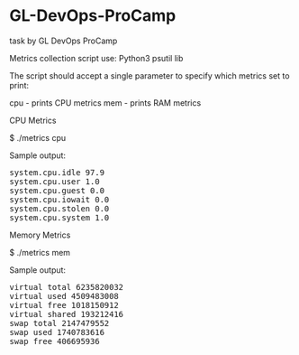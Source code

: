 # GL-DevOps-ProCamp
task by GL DevOps ProCamp

Metrics collection script
use: Python3
     psutil lib


The script should accept a single parameter to specify which metrics set to print:

cpu - prints CPU metrics
mem - prints RAM metrics

CPU Metrics

$ ./metrics cpu


Sample output:
<pre>
system.cpu.idle 97.9
system.cpu.user 1.0
system.cpu.guest 0.0
system.cpu.iowait 0.0
system.cpu.stolen 0.0
system.cpu.system 1.0
</pre>


Memory Metrics

$ ./metrics mem


Sample output:

<pre>
virtual total 6235820032
virtual used 4509483008
virtual free 1018150912
virtual shared 193212416
swap total 2147479552
swap used 1740783616
swap free 406695936
</pre>
